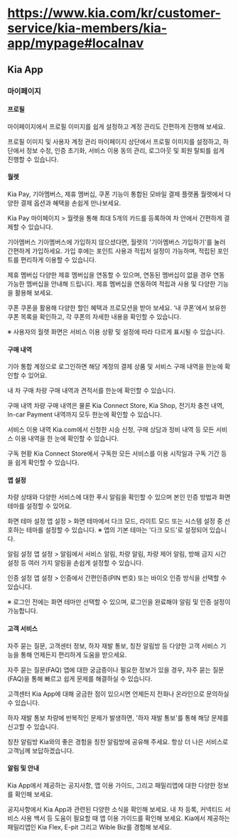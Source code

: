 # https://www.kia.com/kr/customer-service/kia-members/kia-app/mypage#localnav

## Kia App

### 마이페이지

#### 프로필

마이페이지에서 프로필 이미지를 쉽게 설정하고 계정 관리도 간편하게 진행해 보세요.

프로필 이미지 및 사용자 계정 관리
마이페이지 상단에서 프로필 이미지를 설정하고, 하단에서 정보 수정, 인증 초기화, 서비스 이용 동의 관리, 로그아웃 및 회원 탈퇴를 쉽게 진행할 수 있습니다.

#### 월렛

Kia Pay, 기아멤버스, 제휴 멤버십, 쿠폰 기능이 통합된 모바일 결제 플랫폼 월렛에서 다양한 결제 옵션과 혜택을 손쉽게 만나보세요.

Kia Pay
마이페이지 > 월렛을 통해 최대 5개의 카드를 등록하여 차 안에서 간편하게 결제할 수 있습니다.

기아멤버스
기아멤버스에 가입하지 않으셨다면, 월렛의 '기아멤버스 가입하기'를 눌러 간편하게 가입하세요. 가입 후에는 포인트 사용과 적립처 설정이 가능하며, 적립된 포인트를 편리하게 이용할 수 있습니다.

제휴 멤버십
다양한 제휴 멤버십을 연동할 수 있으며, 연동된 멤버십이 없을 경우 연동 가능한 멤버십을 안내해 드립니다. 제휴 멤버십을 연동하여 적립과 사용 및 다양한 기능을 활용해 보세요.

쿠폰
쿠폰을 활용해 다양한 할인 혜택과 프로모션을 받아 보세요. ‘내 쿠폰’에서 보유한 쿠폰 목록을 확인하고, 각 쿠폰의 자세한 내용을 확인할 수 있습니다.

※ 사용자의 월렛 화면은 서비스 이용 상황 및 설정에 따라 다르게 표시될 수 있습니다.

#### 구매 내역

기아 통합 계정으로 로그인하면 해당 계정의 결제 상품 및 서비스 구매 내역을 한눈에 확인할 수 있어요.

내 차 구매
차량 구매 내역과 견적서를 한눈에 확인할 수 있습니다.

구매 내역
차량 구매 내역은 물론 Kia Connect Store, Kia Shop, 전기차 충전 내역, In-car Payment 내역까지 모두 한눈에 확인할 수 있습니다.

서비스 이용 내역
Kia.com에서 신청한 시승 신청, 구매 상담과 정비 내역 등 모든 서비스 이용 내역을 한 눈에 확인할 수 있습니다.

구독 현황
Kia Connect Store에서 구독한 모든 서비스를 이용 시작일과 구독 기간 등을 쉽게 확인할 수 있습니다.

#### 앱 설정

차량 상태와 다양한 서비스에 대한 푸시 알림을 확인할 수 있으며 본인 인증 방법과 화면 테마를 설정할 수 있어요.

화면 테마 설정
앱 설정 > 화면 테마에서 다크 모드, 라이트 모드 또는 시스템 설정 중 선호하는 테마를 설정할 수 있습니다.
※ 앱의 기본 테마는 '다크 모드'로 설정되어 있습니다.

알림 설정
앱 설정 > 알림에서 서비스 알림, 차량 알림, 차량 제어 알림, 방해 금지 시간 설정 등 여러 가지 알림을 손쉽게 설정할 수 있습니다.

인증 설정
앱 설정 > 인증에서 간편인증(PIN 번호) 또는 바이오 인증 방식을 선택할 수 있습니다.

※ 로그인 전에는 화면 테마만 선택할 수 있으며, 로그인을 완료해야 알림 및 인증 설정이 가능합니다.

#### 고객 서비스

자주 묻는 질문, 고객센터 정보, 하자 재발 통보, 칭찬 알림방 등 다양한 고객 서비스 기능을 통해 언제든지 편리하게 도움을 받으세요.

자주 묻는 질문(FAQ)
앱에 대한 궁금증이나 필요한 정보가 있을 경우, 자주 묻는 질문(FAQ)을 통해 빠르고 쉽게 문제를 해결하실 수 있습니다.

고객센터
Kia App에 대해 궁금한 점이 있으시면 언제든지 전화나 온라인으로 문의하실 수 있습니다.

하자 재발 통보
차량에 반복적인 문제가 발생하면, '하자 재발 통보'를 통해 해당 문제를 신고할 수 있습니다.

칭찬 알림방
Kia와의 좋은 경험을 칭찬 알림방에 공유해 주세요. 항상 더 나은 서비스로 고객님께 보답하겠습니다.

#### 알림 및 안내

Kia App에서 제공하는 공지사항, 앱 이용 가이드, 그리고 패밀리앱에 대한 다양한 정보를 확인해 보세요.

공지사항에서 Kia App과 관련된 다양한 소식을 확인해 보세요.
내 차 등록, 커넥티드 서비스 사용 백서 등 도움이 필요할 때 앱 이용 가이드를 확인해 보세요.
Kia에서 제공하는 패밀리앱인 Kia Flex, E-pit 그리고 Wible Biz를 경험해 보세요.